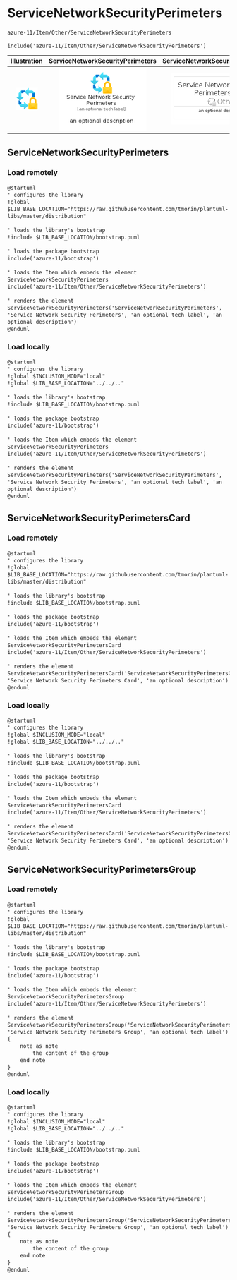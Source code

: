 # ServiceNetworkSecurityPerimeters


```text
azure-11/Item/Other/ServiceNetworkSecurityPerimeters
```

```text
include('azure-11/Item/Other/ServiceNetworkSecurityPerimeters')
```



| Illustration | ServiceNetworkSecurityPerimeters | ServiceNetworkSecurityPerimetersCard | ServiceNetworkSecurityPerimetersGroup |
| :---: | :---: | :---: | :---: |
| ![illustration for Illustration](../../../azure-11/Item/Other/ServiceNetworkSecurityPerimeters.png) | ![illustration for ServiceNetworkSecurityPerimeters](../../../azure-11/Item/Other/ServiceNetworkSecurityPerimeters.Local.png) | ![illustration for ServiceNetworkSecurityPerimetersCard](../../../azure-11/Item/Other/ServiceNetworkSecurityPerimetersCard.Local.png) | ![illustration for ServiceNetworkSecurityPerimetersGroup](../../../azure-11/Item/Other/ServiceNetworkSecurityPerimetersGroup.Local.png) |




## ServiceNetworkSecurityPerimeters

### Load remotely
```plantuml
@startuml
' configures the library
!global $LIB_BASE_LOCATION="https://raw.githubusercontent.com/tmorin/plantuml-libs/master/distribution"

' loads the library's bootstrap
!include $LIB_BASE_LOCATION/bootstrap.puml

' loads the package bootstrap
include('azure-11/bootstrap')

' loads the Item which embeds the element ServiceNetworkSecurityPerimeters
include('azure-11/Item/Other/ServiceNetworkSecurityPerimeters')

' renders the element
ServiceNetworkSecurityPerimeters('ServiceNetworkSecurityPerimeters', 'Service Network Security Perimeters', 'an optional tech label', 'an optional description')
@enduml
```

### Load locally
```plantuml
@startuml
' configures the library
!global $INCLUSION_MODE="local"
!global $LIB_BASE_LOCATION="../../.."

' loads the library's bootstrap
!include $LIB_BASE_LOCATION/bootstrap.puml

' loads the package bootstrap
include('azure-11/bootstrap')

' loads the Item which embeds the element ServiceNetworkSecurityPerimeters
include('azure-11/Item/Other/ServiceNetworkSecurityPerimeters')

' renders the element
ServiceNetworkSecurityPerimeters('ServiceNetworkSecurityPerimeters', 'Service Network Security Perimeters', 'an optional tech label', 'an optional description')
@enduml
```

## ServiceNetworkSecurityPerimetersCard

### Load remotely
```plantuml
@startuml
' configures the library
!global $LIB_BASE_LOCATION="https://raw.githubusercontent.com/tmorin/plantuml-libs/master/distribution"

' loads the library's bootstrap
!include $LIB_BASE_LOCATION/bootstrap.puml

' loads the package bootstrap
include('azure-11/bootstrap')

' loads the Item which embeds the element ServiceNetworkSecurityPerimetersCard
include('azure-11/Item/Other/ServiceNetworkSecurityPerimeters')

' renders the element
ServiceNetworkSecurityPerimetersCard('ServiceNetworkSecurityPerimetersCard', 'Service Network Security Perimeters Card', 'an optional description')
@enduml
```

### Load locally
```plantuml
@startuml
' configures the library
!global $INCLUSION_MODE="local"
!global $LIB_BASE_LOCATION="../../.."

' loads the library's bootstrap
!include $LIB_BASE_LOCATION/bootstrap.puml

' loads the package bootstrap
include('azure-11/bootstrap')

' loads the Item which embeds the element ServiceNetworkSecurityPerimetersCard
include('azure-11/Item/Other/ServiceNetworkSecurityPerimeters')

' renders the element
ServiceNetworkSecurityPerimetersCard('ServiceNetworkSecurityPerimetersCard', 'Service Network Security Perimeters Card', 'an optional description')
@enduml
```

## ServiceNetworkSecurityPerimetersGroup

### Load remotely
```plantuml
@startuml
' configures the library
!global $LIB_BASE_LOCATION="https://raw.githubusercontent.com/tmorin/plantuml-libs/master/distribution"

' loads the library's bootstrap
!include $LIB_BASE_LOCATION/bootstrap.puml

' loads the package bootstrap
include('azure-11/bootstrap')

' loads the Item which embeds the element ServiceNetworkSecurityPerimetersGroup
include('azure-11/Item/Other/ServiceNetworkSecurityPerimeters')

' renders the element
ServiceNetworkSecurityPerimetersGroup('ServiceNetworkSecurityPerimetersGroup', 'Service Network Security Perimeters Group', 'an optional tech label') {
    note as note
        the content of the group
    end note
}
@enduml
```

### Load locally
```plantuml
@startuml
' configures the library
!global $INCLUSION_MODE="local"
!global $LIB_BASE_LOCATION="../../.."

' loads the library's bootstrap
!include $LIB_BASE_LOCATION/bootstrap.puml

' loads the package bootstrap
include('azure-11/bootstrap')

' loads the Item which embeds the element ServiceNetworkSecurityPerimetersGroup
include('azure-11/Item/Other/ServiceNetworkSecurityPerimeters')

' renders the element
ServiceNetworkSecurityPerimetersGroup('ServiceNetworkSecurityPerimetersGroup', 'Service Network Security Perimeters Group', 'an optional tech label') {
    note as note
        the content of the group
    end note
}
@enduml
```

